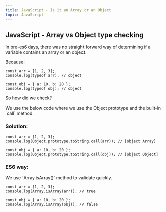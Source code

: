 ```yaml
---
title: JavaScript - Is it an Array or an Object
topic: JavaScript
---
```

## JavaScript - Array vs Object type checking

In pre-es6 days, there was no straight forward way of determining if a variable contains an array or an object.

Because:

```
const arr = [1, 2, 3];
console.log(typeof arr); // object

const obj = { a: 10, b: 20 };
console.log(typeof obj); // object
```

So how did we check?

We use the below code where we use the Object prototype and the built-in \`call\` method.

### Solution:

```
const arr = [1, 2, 3];
console.log(Object.prototype.toString.call(arr)); // [object Array]

const obj = { a: 10, b: 20 };
console.log(Object.prototype.toString.call(obj)); // [object Object]
```

### ES6 way:

We use \`Array.isArray()\` method to validate quickly.

```
const arr = [1, 2, 3];
console.log(Array.isArray(arr)); // true

const obj = { a: 10, b: 20 }; 
console.log(Array.isArray(obj)); // false
```